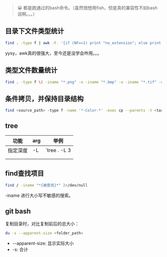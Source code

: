 
> 😀 都是跑通过的bash命令。（虽然很想用fish，但是真的兼容性不如bash润啊。。。）


## 目录下文件类型统计

```bash
find . -type f | awk -F. '{if (NF==1) print "no_extension"; else print $NF}' | sort | uniq -c | sort -nr | awk '{print $2, $1}'
```

yysy，awk真的很强大，至今还是没学会咋用。。。

## 类型文件数量统计

```bash
find . -type f \( -iname "*.png" -o -iname "*.bmp" -o -iname "*.tif" -o -iname "*.tiff" -o -iname "*.jpg" -o -iname "*.jpeg" -o -iname "*.gif" -o -iname "*.webp" \) | wc -l
```

## 条件拷贝，并保持目录结构

```bash
find <source_path> -type f -name '*-Color-*' -exec cp --parents -t <target_path> {} +
```

## tree

| **功能** | **arg** | **举例** |
| --- | --- | --- |
| 指定深度 | -L | `tree . -L 3 | wc -l` |
|  |  |  |
|  |  |  |

## find查找项目

```bash
find / -iname "*{被查找}*" 2>/dev/null
```

-iname 进行大小写不敏感的搜索。

## git bash

复制目录时，对比复制前后的总大小：

```bash
du -s --apparent-size <folder_path>
```

- --apparent-size: 显示实际大小
- -s: 合计
